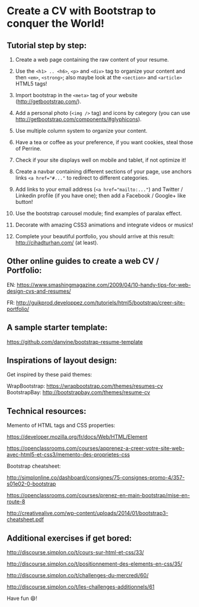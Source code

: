# Create a CV with Bootstrap to conquer the World!

## Tutorial step by step:

1) Create a web page containing the raw content of your resume.

2) Use the `<h1> .. <h6>`, `<p>` and `<div>` tag to organize your content and then `<em>`, `<strong>`; also maybe look at the `<section>` and `<article>` HTML5 tags!

3) Import bootstrap in the `<meta>` tag of your website (http://getbootstrap.com/).

4) Add a personal photo (`<img />` tag) and icons by category (you can use http://getbootstrap.com/components/#glyphicons).

5) Use multiple column system to organize your content.

6) Have a tea or coffee as your preference, if you want cookies, steal those of Perrine.

7) Check if your site displays well on mobile and tablet, if not optimize it!

8) Create a navbar containing different sections of your page, use anchors links `<a href="#..."` to redirect to different categories.

9) Add links to your email address (`<a href="mailto:..."`) and Twitter / Linkedin profile (if you have one); then add a Facebook / Google+ like button!

10) Use the bootstrap carousel module; find examples of paralax effect.

11) Decorate with amazing CSS3 animations and integrate videos or musics!

12) Complete your beautiful portfolio, you should arrive at this result: http://cihadturhan.com/ (at least).


## Other online guides to create a web CV / Portfolio:

EN: https://www.smashingmagazine.com/2009/04/10-handy-tips-for-web-design-cvs-and-resumes/

FR: http://guikprod.developpez.com/tutoriels/html5/bootstrap/creer-site-portfolio/


## A sample starter template:

https://github.com/danvine/bootstrap-resume-template


## Inspirations of layout design:

Get inspired by these paid themes:

WrapBootstrap: https://wrapbootstrap.com/themes/resumes-cv
BootstrapBay: http://bootstrapbay.com/themes/resume-cv


## Technical resources:

Memento of HTML tags and CSS properties:

https://developer.mozilla.org/fr/docs/Web/HTML/Element

https://openclassrooms.com/courses/apprenez-a-creer-votre-site-web-avec-html5-et-css3/memento-des-proprietes-css

Bootstrap cheatsheet:

http://simplonline.co/dashboard/consignes/75-consignes-promo-4/357-s01e02-0-bootstrap

https://openclassrooms.com/courses/prenez-en-main-bootstrap/mise-en-route-8

http://creativealive.com/wp-content/uploads/2014/01/bootstrap3-cheatsheet.pdf


## Additional exercises if get bored:

http://discourse.simplon.co/t/cours-sur-html-et-css/33/

http://discourse.simplon.co/t/positionnement-des-elements-en-css/35/

http://discourse.simplon.co/t/challenges-du-mercredi/60/

http://discourse.simplon.co/t/les-challenges-additionnels/61


Have fun :smile:!
